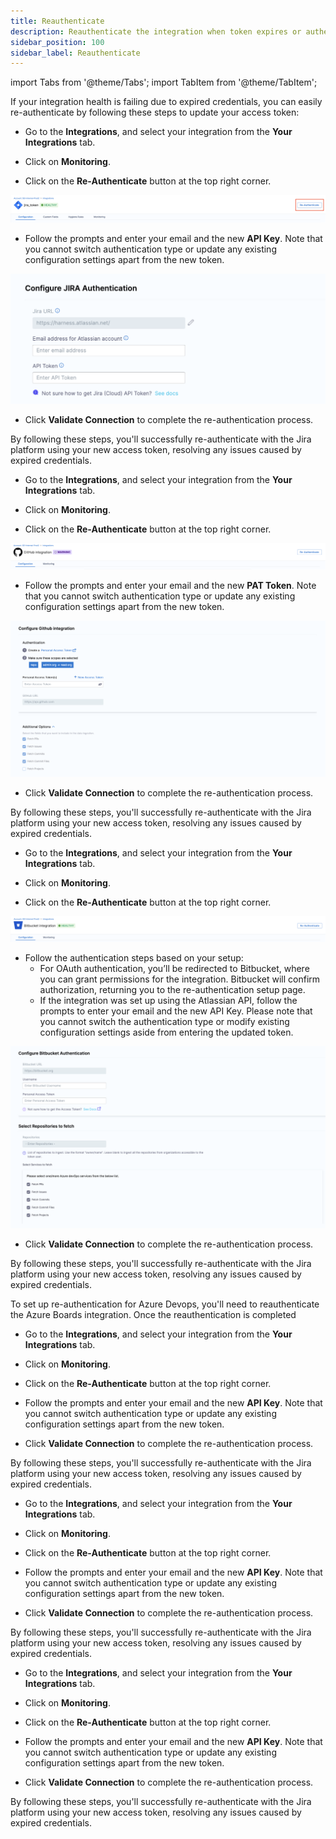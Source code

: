 ```yaml
---
title: Reauthenticate
description: Reauthenticate the integration when token expires or authentication fails
sidebar_position: 100
sidebar_label: Reauthenticate
---
```

import Tabs from '@theme/Tabs';
import TabItem from '@theme/TabItem';

If your integration health is failing due to expired credentials, you can easily re-authenticate by following these steps to update your access token:

<Tabs>
<TabItem value="jira" label="Jira" default>

* Go to the **Integrations**, and select your integration from the **Your Integrations** tab.

* Click on **Monitoring**.

* Click on the **Re-Authenticate** button at the top right corner.

![](./static/jira-reauthenticate.png)

* Follow the prompts and enter your email and the new **API Key**. Note that you cannot switch authentication type or update any existing configuration settings apart from the new token.

![](./static/jira-reauthenticate-settings.png)

* Click **Validate Connection** to complete the re-authentication process.
 
By following these steps, you'll successfully re-authenticate with the Jira platform using your new access token, resolving any issues caused by expired credentials.

</TabItem>

<TabItem value="github" label="GitHub">

* Go to the **Integrations**, and select your integration from the **Your Integrations** tab.

* Click on **Monitoring**.

* Click on the **Re-Authenticate** button at the top right corner.

![](./static/github-reauthenticate.png)

* Follow the prompts and enter your email and the new **PAT Token**. Note that you cannot switch authentication type or update any existing configuration settings apart from the new token.

![](./static/github-reauthentication-settings.png)

* Click **Validate Connection** to complete the re-authentication process.
 
By following these steps, you'll successfully re-authenticate with the Jira platform using your new access token, resolving any issues caused by expired credentials.

</TabItem>

<TabItem value="bitbucket" label="Bitbucket">

* Go to the **Integrations**, and select your integration from the **Your Integrations** tab.

* Click on **Monitoring**.

* Click on the **Re-Authenticate** button at the top right corner.

![](./static/bitbucket-reauthenticate.png)

* Follow the authentication steps based on your setup:
  * For OAuth authentication, you’ll be redirected to Bitbucket, where you can grant permissions for the integration. Bitbucket will confirm authorization, returning you to the re-authentication setup page.
  * If the integration was set up using the Atlassian API, follow the prompts to enter your email and the new API Key. Please note that you cannot switch the authentication type or modify existing configuration settings aside from entering the updated token.

![](./static/bitbucket-reauthentication-settings.png)

* Click **Validate Connection** to complete the re-authentication process.
 
By following these steps, you'll successfully re-authenticate with the Jira platform using your new access token, resolving any issues caused by expired credentials.

</TabItem>

<TabItem value="ado" label="Azure DevOps">

To set up re-authentication for Azure Devops, you'll need to reauthenticate the Azure Boards integration. Once the reauthentication is completed

* Go to the **Integrations**, and select your integration from the **Your Integrations** tab.

* Click on **Monitoring**.

* Click on the **Re-Authenticate** button at the top right corner.

* Follow the prompts and enter your email and the new **API Key**. Note that you cannot switch authentication type or update any existing configuration settings apart from the new token.

* Click **Validate Connection** to complete the re-authentication process.
 
By following these steps, you'll successfully re-authenticate with the Jira platform using your new access token, resolving any issues caused by expired credentials.

</TabItem>

<TabItem value="harness" label="Harness CI/CD">

* Go to the **Integrations**, and select your integration from the **Your Integrations** tab.

* Click on **Monitoring**.

* Click on the **Re-Authenticate** button at the top right corner.

* Follow the prompts and enter your email and the new **API Key**. Note that you cannot switch authentication type or update any existing configuration settings apart from the new token.

* Click **Validate Connection** to complete the re-authentication process.
 
By following these steps, you'll successfully re-authenticate with the Jira platform using your new access token, resolving any issues caused by expired credentials.

</TabItem>

<TabItem value="gitlab" label="GitLab">

* Go to the **Integrations**, and select your integration from the **Your Integrations** tab.

* Click on **Monitoring**.

* Click on the **Re-Authenticate** button at the top right corner.

* Follow the prompts and enter your email and the new **API Key**. Note that you cannot switch authentication type or update any existing configuration settings apart from the new token.

* Click **Validate Connection** to complete the re-authentication process.
 
By following these steps, you'll successfully re-authenticate with the Jira platform using your new access token, resolving any issues caused by expired credentials.

</TabItem>
</Tabs>